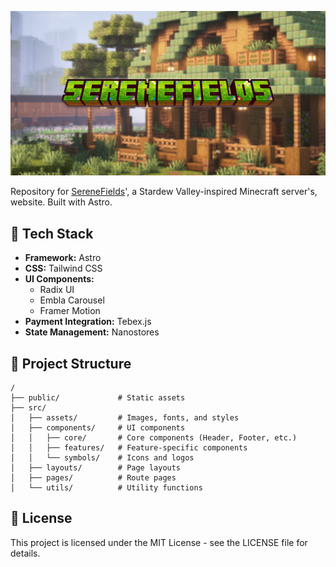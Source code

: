 ![SereneFields](/public/images/og.png)

Repository for [SereneFields](https://serenefields.com)', a Stardew Valley-inspired Minecraft server's, website. Built with Astro.

## 🚀 Tech Stack

- **Framework:** Astro
- **CSS:** Tailwind CSS
- **UI Components:** 
  - Radix UI
  - Embla Carousel
  - Framer Motion
- **Payment Integration:** Tebex.js
- **State Management:** Nanostores

## 📁 Project Structure

```text
/
├── public/             # Static assets
├── src/
│   ├── assets/         # Images, fonts, and styles
│   ├── components/     # UI components
│   │   ├── core/       # Core components (Header, Footer, etc.)
│   │   ├── features/   # Feature-specific components
│   │   └── symbols/    # Icons and logos
│   ├── layouts/        # Page layouts
│   ├── pages/          # Route pages
│   └── utils/          # Utility functions
```
## 📄 License

This project is licensed under the MIT License - see the LICENSE file for details.
